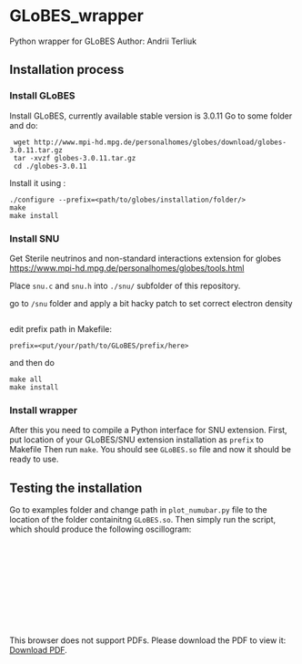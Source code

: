 # GLoBES_wrapper
Python wrapper for GLoBES
Author: Andrii Terliuk 


## Installation process

### Install GLoBES

Install GLoBES, currently available stable version is 3.0.11
Go to some folder and do: 
```
 wget http://www.mpi-hd.mpg.de/personalhomes/globes/download/globes-3.0.11.tar.gz
 tar -xvzf globes-3.0.11.tar.gz
 cd ./globes-3.0.11
 ```
 
Install it using : 
```
./configure --prefix=<path/to/globes/installation/folder/>
make 
make install
```

### Install SNU
Get Sterile neutrinos and non-standard interactions extension for globes
https://www.mpi-hd.mpg.de/personalhomes/globes/tools.html

Place `snu.c` and `snu.h` into `./snu/` subfolder of this repository. 

go to `/snu` folder and apply a bit hacky patch to set correct electron density 
```
```
edit prefix path in Makefile:
```
prefix=<put/your/path/to/GLoBES/prefix/here>
```
and then do 
```
make all
make install
```

### Install wrapper

After this you need to compile a Python interface for SNU extension. 
First, put location of your GLoBES/SNU extension installation as `prefix` to Makefile
Then run `make`. 
You should see `GLoBES.so` file and now it should be ready to use. 

## Testing the installation 

Go to examples folder and change path in `plot_numubar.py` file to the location of the folder containitng `GLoBES.so`. 
Then simply run the script, which should produce the following oscillogram: 


<object data="https://github.com/terliuk/GLoBES_wrapper/raw/master/examples/probability_example.pdf" type="application/pdf" width="700px" height="700px">
    <embed src="https://github.com/terliuk/GLoBES_wrapper/raw/master/examples/probability_example.pdf">
        <p>This browser does not support PDFs. Please download the PDF to view it: <a href="https://github.com/terliuk/GLoBES_wrapper/raw/master/examples/probability_example.pdf">Download PDF</a>.</p>
    </embed>
</object>
